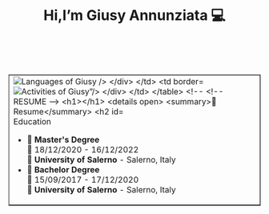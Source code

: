 
<h1 align='center'>
  Hi,I’m Giusy Annunziata 💻
</h1>

<p align='center'>
  <a href='https://www.linkedin.com/in/giusy-annunziata/‘ target="_blank">
    <img src='https://img.shields.io/badge/linkedin-%230077B5.svg?&style=for-the-badge&logo=linkedin&logoColor=white' />
  </a>&nbsp;&nbsp;
  <a href='https://www.instagram.com/_giusy_a_/‘ target="_blank">
    <img src='https://img.shields.io/badge/instagram-%23E4405F.svg?&style=for-the-badge&logo=instagram&logoColor=white' />        
  </a>&nbsp;&nbsp;
</p>

<!-- Github Stats -->
<br>

###
<table border="none">
<td width="50%" display="inline" border="none">
 <div align="left" width="50%" display="inline">
  <img src="https://github-readme-stats.vercel.app/api/top-langs/?username=GiusyAnn&layout=compact&theme=darcula&hide=HTML&show_icons=true" alt="Languages of Giusy /> 
    </div>
</td>
    <td border="none">
        <div align="left" width="25%">
            <img src="https://github-readme-stats.vercel.app/api?username=GiusyAnn&hide=issues&theme=darcula&show_icons=true" alt="Activities of Giusy”/>
     </div>
    </td>
    </table>
<!--


<!-- RESUME -->

<h1></h1>

<details open>
  <summary>📃 Resume</summary>

## Education


- 📖 **Master's Degree**\
  📆 18/12/2020 - 16/12/2022\
  📍 **University of Salerno** - Salerno, Italy
- 📖 **Bachelor Degree**\
  📆 15/09/2017 - 17/12/2020\
  📍 **University of Salerno** - Salerno, Italy

<!--
**GiusyAnn/GiusyAnn** is a ✨ _special_ ✨ repository because its `README.md` (this file) appears on your GitHub profile.

Here are some ideas to get you started:

- 🔭 I’m currently working on ...
- 🌱 I’m currently learning ...
- 👯 I’m looking to collaborate on ...
- 🤔 I’m looking for help with ...
- 💬 Ask me about ...
- 📫 How to reach me: ...
- 😄 Pronouns: ...
- ⚡ Fun fact: ...
-->
